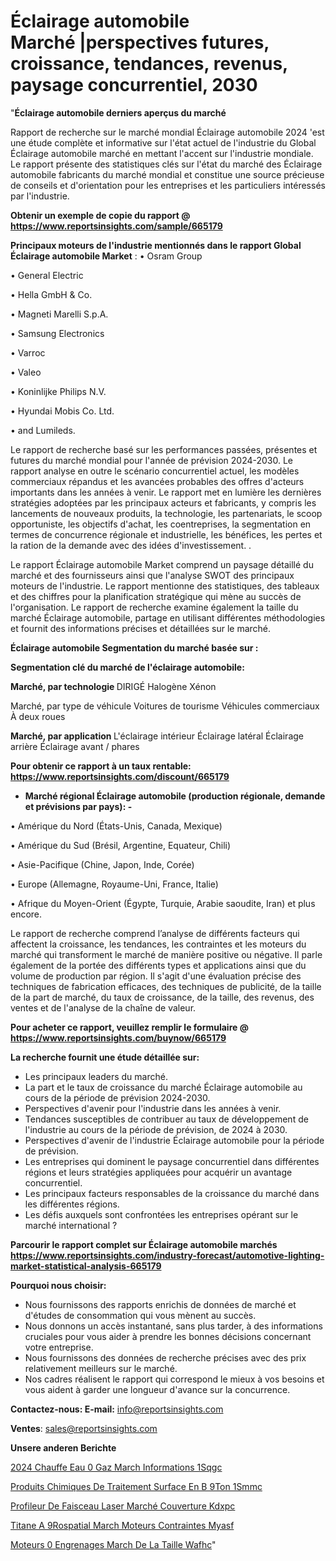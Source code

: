 # Éclairage automobile Marché |perspectives futures, croissance, tendances, revenus, paysage concurrentiel, 2030

"<strong>Éclairage automobile derniers aperçus du marché</strong>

Rapport de recherche sur le marché mondial Éclairage automobile 2024 'est une étude complète et informative sur l'état actuel de l'industrie du Global Éclairage automobile marché en mettant l'accent sur l'industrie mondiale. Le rapport présente des statistiques clés sur l'état du marché des Éclairage automobile fabricants du marché mondial et constitue une source précieuse de conseils et d'orientation pour les entreprises et les particuliers intéressés par l'industrie.

<strong>Obtenir un exemple de copie du rapport @ <a href=https://www.reportsinsights.com/sample/665179>https://www.reportsinsights.com/sample/665179</a></strong>

<strong>Principaux moteurs de l'industrie mentionnés dans le rapport Global Éclairage automobile Market</strong> :
• Osram Group

• General Electric

• Hella GmbH & Co.

• Magneti Marelli S.p.A.

• Samsung Electronics

• Varroc

• Valeo

• Koninlijke Philips N.V.

• Hyundai Mobis Co. Ltd.

• and Lumileds.

Le rapport de recherche basé sur les performances passées, présentes et futures du marché mondial pour l'année de prévision 2024-2030. Le rapport analyse en outre le scénario concurrentiel actuel, les modèles commerciaux répandus et les avancées probables des offres d'acteurs importants dans les années à venir. Le rapport met en lumière les dernières stratégies adoptées par les principaux acteurs et fabricants, y compris les lancements de nouveaux produits, la technologie, les partenariats, le scoop opportuniste, les objectifs d'achat, les coentreprises, la segmentation en termes de concurrence régionale et industrielle, les bénéfices, les pertes et la ration de la demande avec des idées d'investissement. .

Le rapport Éclairage automobile Market comprend un paysage détaillé du marché et des fournisseurs ainsi que l'analyse SWOT des principaux moteurs de l'industrie. Le rapport mentionne des statistiques, des tableaux et des chiffres pour la planification stratégique qui mène au succès de l'organisation. Le rapport de recherche examine également la taille du marché Éclairage automobile, partage en utilisant différentes méthodologies et fournit des informations précises et détaillées sur le marché.

<strong>Éclairage automobile Segmentation du marché basée sur :</strong>

<strong> Segmentation clé du marché de l'éclairage automobile: </strong>

<strong> Marché, par technologie </strong>
DIRIGÉ
Halogène
Xénon

Marché, par type de véhicule
Voitures de tourisme
Véhicules commerciaux
À deux roues

<strong> Marché, par application </strong>
L'éclairage intérieur
Éclairage latéral
Éclairage arrière
Éclairage avant / phares

<strong>Pour obtenir ce rapport à un taux rentable: <a href=https://www.reportsinsights.com/discount/665179>https://www.reportsinsights.com/discount/665179</a></strong>
<ul>
  <li><strong>Marché régional Éclairage automobile (production régionale, demande et prévisions par pays): -</strong></li>
</ul>
• Amérique du Nord (États-Unis, Canada, Mexique)

• Amérique du Sud (Brésil, Argentine, Equateur, Chili)

• Asie-Pacifique (Chine, Japon, Inde, Corée)

• Europe (Allemagne, Royaume-Uni, France, Italie)

• Afrique du Moyen-Orient (Égypte, Turquie, Arabie saoudite, Iran) et plus encore.

Le rapport de recherche comprend l’analyse de différents facteurs qui affectent la croissance, les tendances, les contraintes et les moteurs du marché qui transforment le marché de manière positive ou négative. Il parle également de la portée des différents types et applications ainsi que du volume de production par région. Il s'agit d'une évaluation précise des techniques de fabrication efficaces, des techniques de publicité, de la taille de la part de marché, du taux de croissance, de la taille, des revenus, des ventes et de l'analyse de la chaîne de valeur.

<strong>Pour acheter ce rapport, veuillez remplir le formulaire @   <a href=https://www.reportsinsights.com/buynow/665179>https://www.reportsinsights.com/buynow/665179</a></strong>

<strong>La recherche fournit une étude détaillée sur:</strong>
<ul>
  <li>Les principaux leaders du marché.</li>
  <li>La part et le taux de croissance du marché Éclairage automobile au cours de la période de prévision 2024-2030.</li>
  <li>Perspectives d'avenir pour l'industrie dans les années à venir.</li>
  <li>Tendances susceptibles de contribuer au taux de développement de l'industrie au cours de la période de prévision, de 2024 à 2030.</li>
  <li>Perspectives d'avenir de l'industrie Éclairage automobile pour la période de prévision.</li>
  <li>Les entreprises qui dominent le paysage concurrentiel dans différentes régions et leurs stratégies appliquées pour acquérir un avantage concurrentiel.</li>
  <li>Les principaux facteurs responsables de la croissance du marché dans les différentes régions.</li>
  <li>Les défis auxquels sont confrontées les entreprises opérant sur le marché international ?</li>
</ul>

<strong>Parcourir le rapport complet sur Éclairage automobile marchés <a href=https://www.reportsinsights.com/industry-forecast/automotive-lighting-market-statistical-analysis-665179>https://www.reportsinsights.com/industry-forecast/automotive-lighting-market-statistical-analysis-665179</a></strong>

<strong>Pourquoi nous choisir:</strong>
<ul>
  <li>Nous fournissons des rapports enrichis de données de marché et d'études de consommation qui vous mènent au succès.</li>
  <li>Nous donnons un accès instantané, sans plus tarder, à des informations cruciales pour vous aider à prendre les bonnes décisions concernant votre entreprise.</li>
  <li>Nous fournissons des données de recherche précises avec des prix relativement meilleurs sur le marché.</li>
  <li>Nos cadres réalisent le rapport qui correspond le mieux à vos besoins et vous aident à garder une longueur d'avance sur la concurrence.</li>
</ul>
<strong>Contactez-nous:
</strong><strong>E-mail:</strong> <a href=mailto:info@reportsinsights.com>info@reportsinsights.com</a>

<strong>Ventes</strong>: <a href=mailto:sales@reportsinsights.com>sales@reportsinsights.com</a>

<strong>Unsere anderen Berichte</strong>

<a href=https://www.linkedin.com/pulse/2024-chauffe-eau-%C3%A0-gaz-march%C3%A9-informations-1sqgc/>2024 Chauffe Eau  0 Gaz March Informations 1Sqgc</a>

<a href=https://www.linkedin.com/pulse/produits-chimiques-de-traitement-surface-en-b%C3%A9ton-1smmc/>Produits Chimiques De Traitement Surface En B 9Ton 1Smmc</a>

<a href=https://www.linkedin.com/pulse/profileur-de-faisceau-laser-marché-couverture-kdxpc/>Profileur De Faisceau Laser Marché Couverture Kdxpc</a>

<a href=https://www.linkedin.com/pulse/titane-a%C3%A9rospatial-march%C3%A9-moteurs-contraintes-myasf/>Titane A 9Rospatial March Moteurs Contraintes Myasf</a>

<a href=https://www.linkedin.com/pulse/moteurs-%C3%A0-engrenages-march%C3%A9-de-la-taille-wafhc/>Moteurs  0 Engrenages March De La Taille Wafhc</a>"

